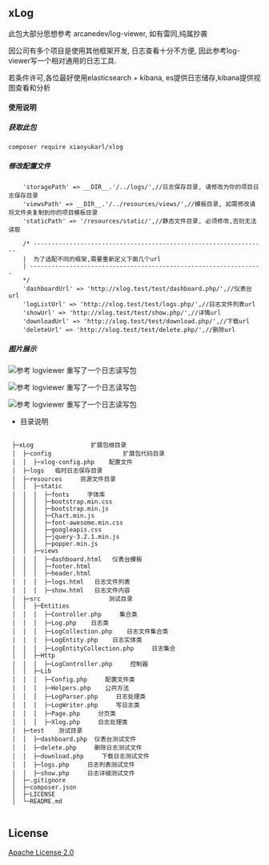 
## xLog

此包大部分思想参考 arcanedev/log-viewer, 如有雷同,纯属抄袭

因公司有多个项目是使用其他框架开发, 日志查看十分不方便, 因此参考log-viewer写一个相对通用的日志工具.

若条件许可,各位最好使用elasticsearch + kibana, es提供日志储存,kibana提供视图查看和分析
   
#### 使用说明

##### 获取此包
```composer require xiaoyukarl/xlog```

##### 修改配置文件


```
    'storagePath' => __DIR__.'/../logs/',//日志保存目录, 请修改为你的项目日志保存目录
    'viewsPath' => __DIR__.'/../resources/views/',//模板目录, 如需修改请将文件夹复制到你的项目模板目录
    'staticPath' => '/resources/static/',//静态文件目录, 必须修改,否则无法读取
    
    /* -----------------------------------------------------------------
    |  为了适配不同的框架,需要重新定义下面几个url
    | -----------------------------------------------------------------
    */
    'dashboardUrl' => 'http://xlog.test/test/dashboard.php/',//仪表台url
    'logListUrl' => 'http://xlog.test/test/logs.php/',//日志文件列表url
    'showUrl' => 'http://xlog.test/test/show.php/',//详情url
    'downloadUrl' => 'http://xlog.test/test/download.php/',//下载url
    'deleteUrl' => 'http://xlog.test/test/delete.php/',//删除url
```

#####  图片展示

![参考 logviewer 重写了一个日志读写包](https://thumbnail0.baidupcs.com/thumbnail/38f9970b626555332dd2dc0c8b1a45fd?fid=1585213725-250528-155421108678174&rt=pr&sign=FDTAER-DCb740ccc5511e5e8fedcff06b081203-DSj15ufTm%2bvh5DB%2bOZtm6IIvXmc%3d&expires=8h&chkbd=0&chkv=0&dp-logid=5090591300286721534&dp-callid=0&time=1565233200&size=c1440_u900&quality=90&vuk=1585213725&ft=image&autopolicy=1)

![参考 logviewer 重写了一个日志读写包](https://thumbnail0.baidupcs.com/thumbnail/01069241d079364925af407b3bcaf4f9?fid=1585213725-250528-863140582356342&rt=pr&sign=FDTAER-DCb740ccc5511e5e8fedcff06b081203-swKGz3kMJjZKxpBEmZjwtzCr8EY%3d&expires=8h&chkbd=0&chkv=0&dp-logid=5090591300286721534&dp-callid=0&time=1565233200&size=c1440_u900&quality=90&vuk=1585213725&ft=image&autopolicy=1)

![参考 logviewer 重写了一个日志读写包](https://thumbnail0.baidupcs.com/thumbnail/5b5148d096575dd57b5b152b2f3adc22?fid=1585213725-250528-821828991968395&rt=pr&sign=FDTAER-DCb740ccc5511e5e8fedcff06b081203-%2b8m79y7a30KXLNHj8NuUIxR7rzg%3d&expires=8h&chkbd=0&chkv=0&dp-logid=5090591300286721534&dp-callid=0&time=1565233200&size=c1440_u900&quality=90&vuk=1585213725&ft=image&autopolicy=1)

* 目录说明

```

 ├─xLog                扩展包根目录
 │  ├─config                    扩展包代码目录
 │  │  ├─xlog-config.php    配置文件
 │  ├─logs   临时日志保存目录      
 │  ├─resources     资源文件目录      
 │  │  ├─static
 │  │  │  ├─fonts     字体库
 │  │  │  ├─bootstrap.min.css     
 │  │  │  ├─bootstrap.min.js    
 │  │  │  ├─Chart.min.js
 │  │  │  ├─font-awesome.min.css
 │  │  │  ├─googleapis.css
 │  │  │  ├─jquery-3.2.1.min.js
 │  │  │  ├─popper.min.js
 │  │  ├─views
 │  │  │  ├─dashboard.html   仪表台模板
 │  │  │  ├─footer.html   
 │  │  │  ├─header.html   
 │  │  │  ├─logs.html   日志文件列表
 │  │  │  ├─show.html   日志文件内容
 │  ├─src                   测试目录
 │  │  ├─Entities
 │  │  │  ├─Controller.php     集合类
 │  │  │  ├─Log.php    日志类
 │  │  │  ├─LogCollection.php    日志文件集合类
 │  │  │  ├─LogEntity.php    日志实体类
 │  │  │  ├─LogEntityCollection.php     日志集合
 │  │  ├─Http
 │  │  │  ├─LogController.php     控制器
 │  │  ├─Lib
 │  │  │  ├─Config.php     配置文件类
 │  │  │  ├─Helpers.php    公共方法
 │  │  │  ├─LogParser.php     日志处理类
 │  │  │  ├─LogWriter.php     写日志类
 │  │  │  ├─Page.php     分页类
 │  │  │  ├─Xlog.php     日志处理类
 │  ├─test    测试目录
 │  │  ├─dashboard.php  仪表台测试文件
 │  │  ├─delete.php     删除日志测试文件
 │  │  ├─download.php     下载日志测试文件
 │  │  ├─logs.php     日志列表测试文件
 │  │  ├─show.php     日志详细测试文件
 │  ├─.gitignore
 │  ├─composer.json
 │  ├─LICENSE
 │  └─README.md
 
```

##  License

[Apache License 2.0](./LICENSE)